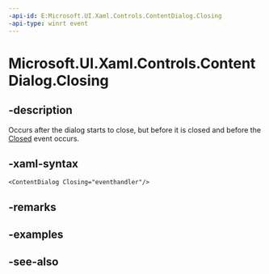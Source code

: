 ```yaml
---
-api-id: E:Microsoft.UI.Xaml.Controls.ContentDialog.Closing
-api-type: winrt event
---
```


<!-- Event syntax
public event Windows.Foundation.TypedEventHandler Closing<Windows.UI.Xaml.Controls.ContentDialog,  Windows.UI.Xaml.Controls.ContentDialogClosingEventArgs>
-->

# Microsoft.UI.Xaml.Controls.ContentDialog.Closing

## -description
Occurs after the dialog starts to close, but before it is closed and before the [Closed](contentdialog_closed.md) event occurs.

## -xaml-syntax
```xaml
<ContentDialog Closing="eventhandler"/>
```


## -remarks

## -examples

## -see-also
